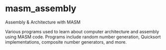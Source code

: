# masm_assembly
Assembly &amp; Architecture with MASM

Various programs used to learn about computer architecture and assembly using MASM code.  Programs include random number generation, Quicksort implementations, composite number generators, and more.  
